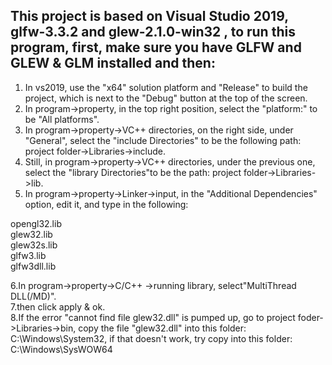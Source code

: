
## This project is based on Visual Studio 2019, glfw-3.3.2 and glew-2.1.0-win32 , to run this program, first, make sure you have GLFW and GLEW & GLM installed and then:<br />

1.  In vs2019, use the "x64" solution platform and "Release" to build the project, which is next to the "Debug" button at the top of the screen.<br />
2.  In program->property, in the top right position, select the "platform:" to be "All platforms".<br />
3.  In program->property->VC++ directories, on the right side, under "General", select the "include Directories" to be the following path: project folder->Libraries->include.<br />
4.  Still, in program->property->VC++ directories, under the previous one, select the "library Directories"to be the path: project folder->Libraries->lib.<br />
5.  In program->property->Linker->input, in the "Additional Dependencies" option, edit it, and type in the following:<br />

opengl32.lib <br />
glew32.lib  <br />
glew32s.lib  <br />
glfw3.lib  <br />
glfw3dll.lib  <br />

6.In program->property->C/C++ ->running library, select"MultiThread DLL(/MD)".<br />
7.then click apply & ok.<br />
8.If the error "cannot find file glew32.dll" is pumped up, go to project foder->Libraries->bin, copy the file "glew32.dll" into this folder: C:\Windows\System32, if that doesn't work, try copy into this folder: C:\Windows\SysWOW64<br />
